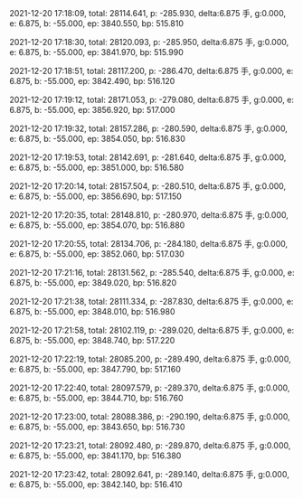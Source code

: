 2021-12-20 17:18:09, total: 28114.641, p: -285.930, delta:6.875 手, g:0.000, e: 6.875, b: -55.000, ep: 3840.550, bp: 515.810

2021-12-20 17:18:30, total: 28120.093, p: -285.950, delta:6.875 手, g:0.000, e: 6.875, b: -55.000, ep: 3841.970, bp: 515.990

2021-12-20 17:18:51, total: 28117.200, p: -286.470, delta:6.875 手, g:0.000, e: 6.875, b: -55.000, ep: 3842.490, bp: 516.120

2021-12-20 17:19:12, total: 28171.053, p: -279.080, delta:6.875 手, g:0.000, e: 6.875, b: -55.000, ep: 3856.920, bp: 517.000

2021-12-20 17:19:32, total: 28157.286, p: -280.590, delta:6.875 手, g:0.000, e: 6.875, b: -55.000, ep: 3854.050, bp: 516.830

2021-12-20 17:19:53, total: 28142.691, p: -281.640, delta:6.875 手, g:0.000, e: 6.875, b: -55.000, ep: 3851.000, bp: 516.580

2021-12-20 17:20:14, total: 28157.504, p: -280.510, delta:6.875 手, g:0.000, e: 6.875, b: -55.000, ep: 3856.690, bp: 517.150

2021-12-20 17:20:35, total: 28148.810, p: -280.970, delta:6.875 手, g:0.000, e: 6.875, b: -55.000, ep: 3854.070, bp: 516.880

2021-12-20 17:20:55, total: 28134.706, p: -284.180, delta:6.875 手, g:0.000, e: 6.875, b: -55.000, ep: 3852.060, bp: 517.030

2021-12-20 17:21:16, total: 28131.562, p: -285.540, delta:6.875 手, g:0.000, e: 6.875, b: -55.000, ep: 3849.020, bp: 516.820

2021-12-20 17:21:38, total: 28111.334, p: -287.830, delta:6.875 手, g:0.000, e: 6.875, b: -55.000, ep: 3848.010, bp: 516.980

2021-12-20 17:21:58, total: 28102.119, p: -289.020, delta:6.875 手, g:0.000, e: 6.875, b: -55.000, ep: 3848.740, bp: 517.220

2021-12-20 17:22:19, total: 28085.200, p: -289.490, delta:6.875 手, g:0.000, e: 6.875, b: -55.000, ep: 3847.790, bp: 517.160

2021-12-20 17:22:40, total: 28097.579, p: -289.370, delta:6.875 手, g:0.000, e: 6.875, b: -55.000, ep: 3844.710, bp: 516.760

2021-12-20 17:23:00, total: 28088.386, p: -290.190, delta:6.875 手, g:0.000, e: 6.875, b: -55.000, ep: 3843.650, bp: 516.730

2021-12-20 17:23:21, total: 28092.480, p: -289.870, delta:6.875 手, g:0.000, e: 6.875, b: -55.000, ep: 3841.170, bp: 516.380

2021-12-20 17:23:42, total: 28092.641, p: -289.140, delta:6.875 手, g:0.000, e: 6.875, b: -55.000, ep: 3842.140, bp: 516.410
